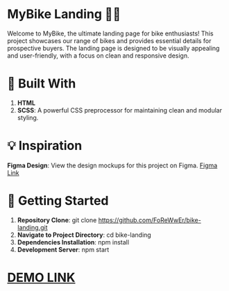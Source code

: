 # MyBike Landing 🚴‍♂️
Welcome to MyBike, the ultimate landing page for bike enthusiasts! 
This project showcases our range of bikes and provides essential details for prospective buyers. 
The landing page is designed to be visually appealing and user-friendly, with a focus on clean and responsive design.

# 🌟 Built With
1) **HTML**
2) **SCSS**: A powerful CSS preprocessor for maintaining clean and modular styling.

# 💡 Inspiration
**Figma Design**: View the design mockups for this project on Figma. [Figma Link](https://www.figma.com/design/NZQAIydtHo5QkINyGLHNcq/BIKE-New-Version?node-id=41317-204&t=ld3YA1VSoGa42tSj-0)

# 🚀 Getting Started
1) **Repository Clone**: git clone https://github.com/FoReWwEr/bike-landing.git
2) **Navigate to Project Directory**: cd bike-landing
3) **Dependencies Installation**: npm install
4) **Development Server**: npm start

# [DEMO LINK](https://forewwer.github.io/bike-landing/)
